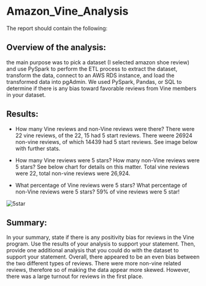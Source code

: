 # Amazon_Vine_Analysis

The report should contain the following:

## Overview of the analysis: 
the main purpose was to pick a dataset (I selected amazon shoe review) and use PySpark to perform the ETL process to extract the dataset, transform the data, connect to an AWS RDS instance, and load the transformed data into pgAdmin. We used PySpark, Pandas, or SQL to determine if there is any bias toward favorable reviews from Vine members in your dataset.

## Results: 

- How many Vine reviews and non-Vine reviews were there? There were 22 vine reviews, of the 22, 15 had 5 start reviews. There weere 26924 non-vine reviews, of which 14439 had 5 start reviews. See image below with further stats.

- How many Vine reviews were 5 stars? How many non-Vine reviews were 5 stars? See below chart for details on this matter. Total vine reviews were 22, total non-vine reviews were 26,924.

- What percentage of Vine reviews were 5 stars? What percentage of non-Vine reviews were 5 stars? 59% of vine reviews were 5 star!

![5star](https://user-images.githubusercontent.com/106715923/192407856-46a60c86-6165-4ceb-a605-102eefbc55f3.png)


## Summary: 
In your summary, state if there is any positivity bias for reviews in the Vine program. Use the results of your analysis to support your statement. Then, provide one additional analysis that you could do with the dataset to support your statement.
Overall, there appeared to be an even bias between the two different types of reviews. There were more non-vine related reviews, therefore so of making the data appear more skewed. However, there was a large turnout for reviews in the first place. 
